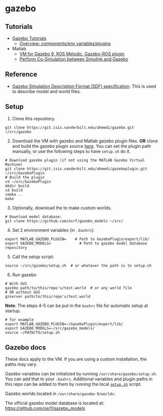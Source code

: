 # gazebo

## Tutorials

* [Gazebo Tutorials](http://gazebosim.org/tutorials)
  * [Overview: components/env variables/plugins](http://gazebosim.org/tutorials?tut=components&cat=get_started)
* Matlab
  * [VM for Gazebo 9, ROS Melodic, Gazebo-ROS plugin](https://www.mathworks.com/ros2_vm_install/v2)
  * [Perform Co-Simulation between Simulink and Gazebo](https://www.mathworks.com/help/robotics/examples/perform-co-simulation-between-simulink-and-gazebo.html)

## Reference

* [Gazebo Simulation Description Format (SDF) specification](http://sdformat.org). This is used to describe model and world files.


## Setup

1. Clone this repository.

```
git clone https://git.isis.vanderbilt.edu/ahmedi/gazebo.git ~/src/gazebo
```

2. Download the VM with gazebo and Matlab gazebo plugin files. **OR** clone and build the gazebo plugin source [here](https://git.isis.vanderbilt.edu/ahmedi/gazeboplugin). You can set the plugin path manually, or use the following steps to have `setup.sh` do it.

```
# Download gazebo plugin (if not using the MATLAB Gazebo Virtual Machine)
git clone https://git.isis.vanderbilt.edu/ahmedi/gazeboplugin.git ~/src/GazeboPlugin
# Build the plugin
cd ~/src/GazeboPlugin
mkdir build
cd build
cmake ..
make
```

3. Optionally, download the to make custom worlds.

```
# Download model database:
git clone https://github.com/osrf/gazebo_models ~/src/
```

4. Set 2 environment variables (in `.bashrc`):

```
export MATLAB_GAZEBO_PLUGIN= 	# Path to GazeboPlugin/export/lib/
export GAZEBO_MODELS=		      # Path to gazebo model database repository
```

5. Call the setup script:

```
source ~/src/gazebo/setup.sh  # or whatever the path is to setup.sh
```

6. Run gazebo

```
# With GUI
gazebo path/to/this/repo's/test.world  # or any world file
# OR without GUI
gzserver path/to/this/repo's/test.world
```

**Note**: The steps 4-5 can be put in the `bashrc` file for automatic setup at startup.

```
# for example
export MATLAB_GAZEBO_PLUGIN=~/GazeboPlugin/export/lib/
export GAZEBO_MODELS=~/src/gazebo_models/
source ~/PATH/TO/setup.sh
```


## Gazebo docs

These docs apply to the VM. If you are using a custom installation, the paths may vary.

Gazebo variables can be initialized by running `/usr/share/gazebo/setup.sh`. You can add that to your `.bashrc`. Additional variables and plugin paths in this repo can be added to them by running the local [`setup.sh`](./setup.sh) script.

Gazebo worlds located in `/usr/share/gazebo-9/worlds`.

The official gazebo model database is located at: https://github.com/osrf/gazebo_models
